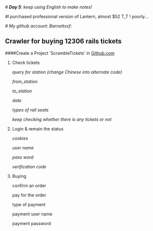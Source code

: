*# **Day 5**: keep using English to make notes!*

*#I pu*rchased professional version of Lantern, almost $52 T_T ! poorly...

*# My github account: Barnettxxf*:



## Crawler for buying 12306 rails tickets

####Create a Project 'ScrambleTickets' in [Github.com](https://github.com/Barnetxxf/ScrambleTickets) 

1. Check tickets

   *query for station (change Chinese into alternate code)*

   *from_station*

   *to_station*

   *date*

   *types of  rail seats*

   *keep checking whether there is any tickets or not*

2. Login & remain the status

   *cookies*

   *user name*

   *pass word*

   *verification code*

3. Buying

   confirm an order

   pay for the order

   type of payment

   payment user name

   payment password